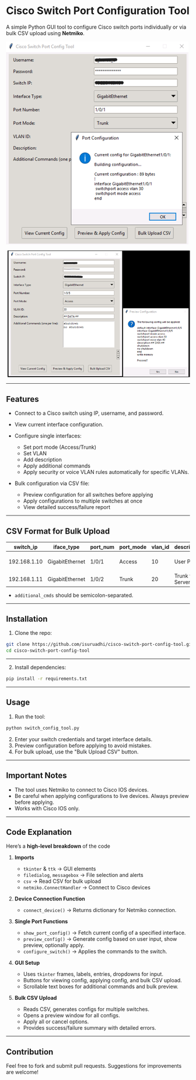 # Cisco Switch Port Configuration Tool

A simple Python GUI tool to configure Cisco switch ports individually or via bulk CSV upload using **Netmiko**.

<p align="left">
  <img src="https://github.com/isuruadhi/cisco-switch-port-config-tool/blob/main/images/Image1.png" width="500"/>
</p>

<p align="right">
  <img src="https://github.com/isuruadhi/cisco-switch-port-config-tool/blob/main/images/image2.png" width="500"/>
</p>

---

## Features

- Connect to a Cisco switch using IP, username, and password.
- View current interface configuration.
- Configure single interfaces:
  - Set port mode (Access/Trunk)
  - Set VLAN
  - Add description
  - Apply additional commands
  - Apply security or voice VLAN rules automatically for specific VLANs.
    
- Bulk configuration via CSV file:
  - Preview configuration for all switches before applying
  - Apply configurations to multiple switches at once
  - View detailed success/failure report

---

## CSV Format for Bulk Upload

| switch_ip | iface_type | port_num | port_mode | vlan_id | description | additional_cmds |
|-----------|-----------|---------|----------|--------|------------|----------------|
| 192.168.1.10 | GigabitEthernet | 1/0/1 | Access | 10 | User Port | no shutdown; spanning-tree portfast |
| 192.168.1.11 | GigabitEthernet | 1/0/2 | Trunk | 20 | Trunk to Server | switchport nonegotiate |

- `additional_cmds` should be semicolon-separated.

---

## Installation

1. Clone the repo:

```bash
git clone https://github.com/isuruadhi/cisco-switch-port-config-tool.git
cd cisco-switch-port-config-tool
```
---

2. Install dependencies:

```bash
pip install -r requirements.txt
```

---

## Usage

1. Run the tool:

```bash
python switch_config_tool.py
```

2. Enter your switch credentials and target interface details.
3. Preview configuration before applying to avoid mistakes.
4. For bulk upload, use the "Bulk Upload CSV" button.

---

## Important Notes

- The tool uses Netmiko to connect to Cisco IOS devices.
- Be careful when applying configurations to live devices. Always preview before applying.
- Works with Cisco IOS only.

---

## Code Explanation

Here’s a **high-level breakdown** of the code

1. **Imports**  
   - `tkinter` & `ttk` → GUI elements  
   - `filedialog`, `messagebox` → File selection and alerts  
   - `csv` → Read CSV for bulk upload  
   - `netmiko.ConnectHandler` → Connect to Cisco devices  

2. **Device Connection Function**  
   - `connect_device()` → Returns dictionary for Netmiko connection.

3. **Single Port Functions**  
   - `show_port_config()` → Fetch current config of a specified interface.  
   - `preview_config()` → Generate config based on user input, show preview, optionally apply.  
   - `configure_switch()` → Applies the commands to the switch.

4. **GUI Setup**  
   - Uses `tkinter` frames, labels, entries, dropdowns for input.  
   - Buttons for viewing config, applying config, and bulk CSV upload.  
   - Scrollable text boxes for additional commands and bulk preview.

5. **Bulk CSV Upload**  
   - Reads CSV, generates configs for multiple switches.  
   - Opens a preview window for all configs.  
   - Apply all or cancel options.  
   - Provides success/failure summary with detailed errors.

---

## Contribution

Feel free to fork and submit pull requests. Suggestions for improvements are welcome!




